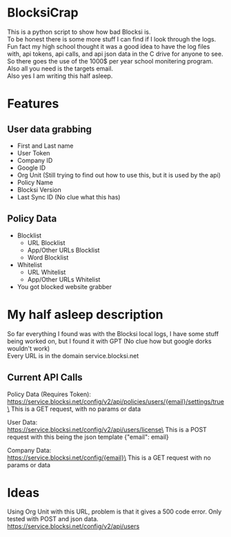 # BlocksiCrap
This is a python script to show how bad Blocksi is.\
To be honest there is some more stuff I can find if I look through the logs.\
Fun fact my high school thought it was a good idea to have the log files with, api tokens, api calls, and api json data in the C drive for anyone to see.\
So there goes the use of the 1000$ per year school monitering program.\
Also all you need is the targets email.\
Also yes I am writing this half asleep.

# Features
## User data grabbing
- First and Last name
- User Token
- Company ID
- Google ID
- Org Unit (Still trying to find out how to use this, but it is used by the api)
- Policy Name
- Blocksi Version
- Last Sync ID (No clue what this has)
## Policy Data
- Blocklist
  - URL Blocklist
  - App/Other URLs Blocklist
  - Word Blocklist
- Whitelist
  - URL Whitelist
  - App/Other URLs Whitelist
- You got blocked website grabber

# My half asleep description
So far everything I found was with the Blocksi local logs, I have some stuff being worked on, but I found it with GPT (No clue how but google dorks wouldn't work)\
Every URL is in the domain service.blocksi.net
## Current API Calls
Policy Data (Requires Token):\
https://service.blocksi.net/config/v2/api/policies/users/{email}/settings/true\
This is a GET request, with no params or data

User Data:\
https://service.blocksi.net/config/v2/api/users/license\
This is a POST request with this being the json template {"email": email}

Company Data:\
https://service.blocksi.net/config/{email}\
This is a GET request with no params or data

# Ideas
Using Org Unit with this URL, problem is that it gives a 500 code error. Only tested with POST and json data.\
https://service.blocksi.net/config/v2/api/users
